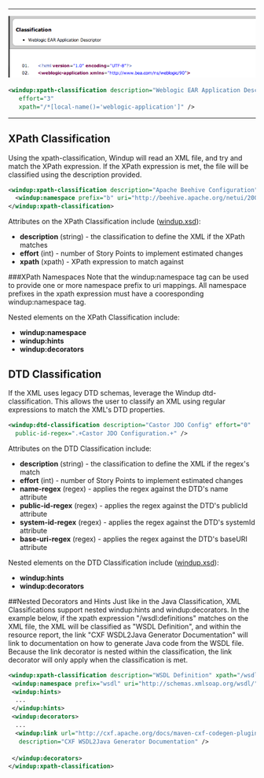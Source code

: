 ***
![XPath Classification](img/6-resource-classification.png)

```xml
<windup:xpath-classification description="Weblogic EAR Application Descriptor" 
   effort="3" 
   xpath="/*[local-name()='weblogic-application']" />
```
***


## XPath Classification

Using the xpath-classification, Windup will read an XML file, and try and match the XPath expression.  If the XPath expression is met, the file will be classified using the description provided.  

```xml
<windup:xpath-classification description="Apache Beehive Configuration" xpath="/b:netui-config | /netui-config">
  <windup:namespace prefix="b" uri="http://beehive.apache.org/netui/2004/server/config" />
</windup:xpath-classification>
```

Attributes on the XPath Classification include ([windup.xsd](https://github.com/jboss-windup/windup/blob/master/windup-engine/src/main/resources/namespace/windup.xsd)):
* **description** (string)  - the classification to define the XML if the XPath matches
* **effort** (int) - number of Story Points to implement estimated changes
* **xpath** (xpath) - XPath expression to match against

###XPath Namespaces
Note that the windup:namespace tag can be used to provide one or more namespace prefix to uri mappings.  All namespace prefixes in the xpath expression must have a cooresponding windup:namespace tag.

Nested elements on the XPath Classification include:
* **windup:namespace**
* **windup:hints**
* **windup:decorators**


## DTD Classification

If the XML uses legacy DTD schemas, leverage the Windup dtd-classification.  This allows the user to classify an XML using regular expressions to match the XML's DTD properties.

```xml
<windup:dtd-classification description="Castor JDO Config" effort="0"
  public-id-regex=".+Castor JDO Configuration.+" />
```

Attributes on the DTD Classification include:
* **description** (string) - the classification to define the XML if the regex's match
* **effort** (int) - number of Story Points to implement estimated changes
* **name-regex** (regex) - applies the regex against the DTD's name attribute
* **public-id-regex** (regex) - applies the regex against the DTD's publicId attribute
* **system-id-regex** (regex) - applies the regex against the DTD's systemId attribute
* **base-uri-regex** (regex) - applies the regex against the DTD's baseURI attribute

Nested elements on the DTD Classification include ([windup.xsd](https://github.com/jboss-windup/windup/blob/master/windup-engine/src/main/resources/namespace/windup.xsd)):
* **windup:hints**
* **windup:decorators**

##Nested Decorators and Hints
Just like in the Java Classification, XML Classifications support nested windup:hints and windup:decorators.  In the example below, if the xpath expression "/wsdl:definitions" matches on the XML file, the XML will be classified as "WSDL Definition", and within the resource report, the link "CXF WSDL2Java Generator Documentation" will link to documentation on how to generate Java code from the WSDL file.  Because the link decorator is nested within the classification, the link decorator will only apply when the classification is met.

```xml
<windup:xpath-classification description="WSDL Definition" xpath="/wsdl:definitions" effort="0">
 <windup:namespace prefix="wsdl" uri="http://schemas.xmlsoap.org/wsdl/" />
 <windup:hints>
  ...
 </windup:hints>
 <windup:decorators>
  ...
  <windup:link url="http://cxf.apache.org/docs/maven-cxf-codegen-plugin-wsdl-to-java.html"
   description="CXF WSDL2Java Generator Documentation" />
   
 </windup:decorators>
</windup:xpath-classification>
```
